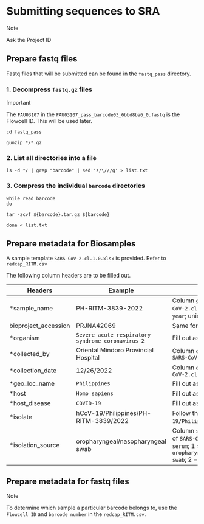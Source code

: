# Submitting sequences to SRA
> [!NOTE]
> Ask the Project ID

## Prepare fastq files
Fastq files that will be submitted can be found in the `fastq_pass` directory.

### 1. Decompress `fastq.gz` files
> [!IMPORTANT]
> The `FAU03107` in the `FAU03107_pass_barcode03_6bbd8ba6_0.fastq` is the Flowcell ID. This will be used later.
```
cd fastq_pass

gunzip */*.gz
```


### 2. List all directories into a file

```
ls -d */ | grep "barcode" | sed 's/\///g' > list.txt
```

### 3. Compress the individual `barcode` directories
```
while read barcode
do

tar -zcvf ${barcode}.tar.gz ${barcode}

done < list.txt
```


## Prepare metadata for Biosamples
A sample template `SARS-CoV-2.cl.1.0.xlsx` is provided. Refer to `redcap_RITM.csv`

The following column headers are to be filled out. </br>

| Headers | Example | Remarks |
| ------- | ------- | ------- |
| *sample_name | PH-RITM-3839-2022 | Column `gisaid_name` of `SARS-CoV-2.cl.1.0.xlsx` added with `-year`; unique for each sample |
| bioproject_accession | PRJNA42069 | Same for all samples |
| *organism | `Severe acute respiratory syndrome coronavirus 2` | Fill out as is |
| *collected_by | Oriental Mindoro Provincial Hospital | Column `originating_lab` of `SARS-CoV-2.cl.1.0.xlsx` |
| *collection_date | 12/26/2022 | Column `date_collected` of `SARS-CoV-2.cl.1.0.xlsx` |
| *geo_loc_name | `Philippines` | Fill out as is |
| *host | `Homo sapiens` | Fill out as is |
| *host_disease | `COVID-19` | Fill out as is |
| *isolate | hCoV-19/Philippines/PH-RITM-3839/2022 | Follow the pattern: `hCoV-19/Philippines`/`gisaid_name`/`year` |
| *isolation_source | oropharyngeal/nasopharyngeal swab | Column `sample_type_collected` of `SARS-CoV-2.cl.1.0.xlsx`: 0 = `serum`; 1 = `oropharyngeal/nasopharyngeal swab`; 2 = `other` |


## Prepare metadata for fastq files
>[!NOTE]
To determine which sample a particular barcode belongs to, use the `Flowcell ID` and `barcode number` in the `redcap_RITM.csv`.